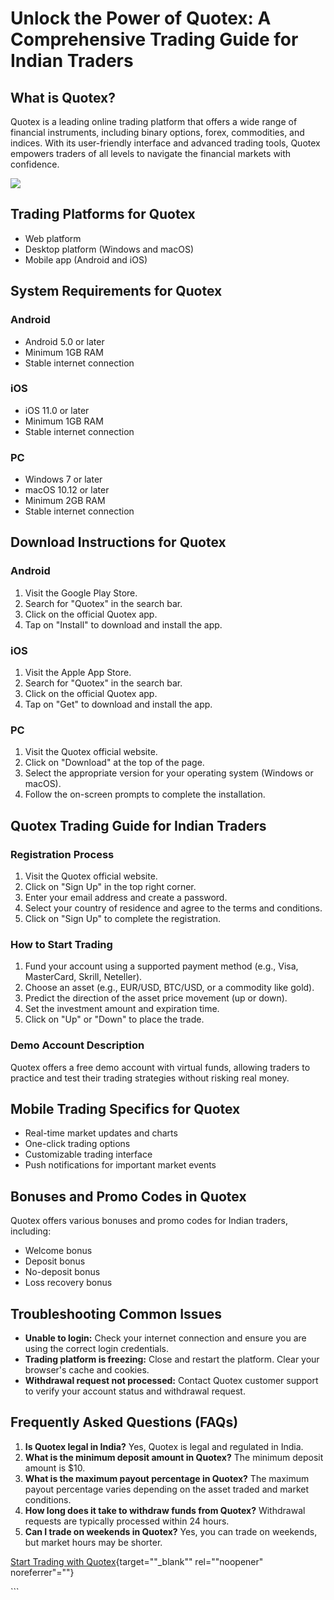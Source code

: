 # Unlock the Power of Quotex: A Comprehensive Trading Guide for Indian Traders

## What is Quotex?

Quotex is a leading online trading platform that offers a wide range of
financial instruments, including binary options, forex, commodities, and
indices. With its user-friendly interface and advanced trading tools,
Quotex empowers traders of all levels to navigate the financial markets
with confidence.

[![](https://static.quotex.io/files/4_en/300_250.jpg)](https://traff.sbs/brokerqxlid)

## Trading Platforms for Quotex

-   Web platform
-   Desktop platform (Windows and macOS)
-   Mobile app (Android and iOS)

## System Requirements for Quotex

### Android

-   Android 5.0 or later
-   Minimum 1GB RAM
-   Stable internet connection

### iOS

-   iOS 11.0 or later
-   Minimum 1GB RAM
-   Stable internet connection

### PC

-   Windows 7 or later
-   macOS 10.12 or later
-   Minimum 2GB RAM
-   Stable internet connection

## Download Instructions for Quotex

### Android

1.  Visit the Google Play Store.
2.  Search for "Quotex" in the search bar.
3.  Click on the official Quotex app.
4.  Tap on "Install" to download and install the app.

### iOS

1.  Visit the Apple App Store.
2.  Search for "Quotex" in the search bar.
3.  Click on the official Quotex app.
4.  Tap on "Get" to download and install the app.

### PC

1.  Visit the Quotex official website.
2.  Click on "Download" at the top of the page.
3.  Select the appropriate version for your operating system (Windows or
    macOS).
4.  Follow the on-screen prompts to complete the installation.

## Quotex Trading Guide for Indian Traders

### Registration Process

1.  Visit the Quotex official website.
2.  Click on "Sign Up" in the top right corner.
3.  Enter your email address and create a password.
4.  Select your country of residence and agree to the terms and
    conditions.
5.  Click on "Sign Up" to complete the registration.

### How to Start Trading

1.  Fund your account using a supported payment method (e.g., Visa,
    MasterCard, Skrill, Neteller).
2.  Choose an asset (e.g., EUR/USD, BTC/USD, or a commodity like gold).
3.  Predict the direction of the asset price movement (up or down).
4.  Set the investment amount and expiration time.
5.  Click on "Up" or "Down" to place the trade.

### Demo Account Description

Quotex offers a free demo account with virtual funds, allowing traders
to practice and test their trading strategies without risking real
money.

## Mobile Trading Specifics for Quotex

-   Real-time market updates and charts
-   One-click trading options
-   Customizable trading interface
-   Push notifications for important market events

## Bonuses and Promo Codes in Quotex

Quotex offers various bonuses and promo codes for Indian traders,
including:

-   Welcome bonus
-   Deposit bonus
-   No-deposit bonus
-   Loss recovery bonus

## Troubleshooting Common Issues

-   **Unable to login:** Check your internet connection and ensure you
    are using the correct login credentials.
-   **Trading platform is freezing:** Close and restart the platform.
    Clear your browser\'s cache and cookies.
-   **Withdrawal request not processed:** Contact Quotex customer
    support to verify your account status and withdrawal request.

## Frequently Asked Questions (FAQs)

1.  **Is Quotex legal in India?** Yes, Quotex is legal and regulated in
    India.
2.  **What is the minimum deposit amount in Quotex?** The minimum
    deposit amount is \$10.
3.  **What is the maximum payout percentage in Quotex?** The maximum
    payout percentage varies depending on the asset traded and market
    conditions.
4.  **How long does it take to withdraw funds from Quotex?** Withdrawal
    requests are typically processed within 24 hours.
5.  **Can I trade on weekends in Quotex?** Yes, you can trade on
    weekends, but market hours may be shorter.

[Start Trading with
Quotex](\%22https://traff.sbs/brokerqxsignup\%22){target=""_blank""
rel=""noopener" noreferrer"=""}

\`\`\`

